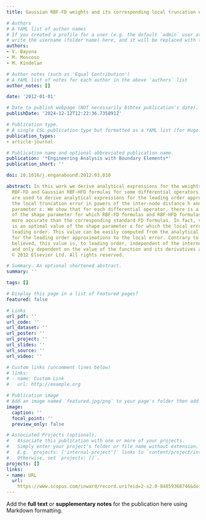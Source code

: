 ```yaml
---
title: Gaussian RBF-FD weights and its corresponding local truncation errors

# Authors
# A YAML list of author names
# If you created a profile for a user (e.g. the default `admin` user at `content/authors/admin/`), 
# write the username (folder name) here, and it will be replaced with their full name and linked to their profile.
authors:
- V. Bayona
- M. Moscoso
- M. Kindelan

# Author notes (such as 'Equal Contribution')
# A YAML list of notes for each author in the above `authors` list
author_notes: []

date: '2012-01-01'

# Date to publish webpage (NOT necessarily Bibtex publication's date).
publishDate: '2024-12-12T12:22:36.735891Z'

# Publication type.
# A single CSL publication type but formatted as a YAML list (for Hugo requirements).
publication_types:
- article-journal

# Publication name and optional abbreviated publication name.
publication: '*Engineering Analysis with Boundary Elements*'
publication_short: ''

doi: 10.1016/j.enganabound.2012.03.010

abstract: In this work we derive analytical expressions for the weights of Gaussian
  RBF-FD and Gaussian RBF-HFD formulas for some differential operators. These weights
  are used to derive analytical expressions for the leading order approximations to
  the local truncation error in powers of the inter-node distance h and the shape
  parameter ε. We show that for each differential operator, there is a range of values
  of the shape parameter for which RBF-FD formulas and RBF-HFD formulas are significantly
  more accurate than the corresponding standard FD formulas. In fact, very often there
  is an optimal value of the shape parameter ε for which the local error is zero to
  leading order. This value can be easily computed from the analytical expressions
  for the leading order approximations to the local error. Contrary to what is generally
  believed, this value is, to leading order, independent of the internodal distance
  and only dependent on the value of the function and its derivatives at the node.
  © 2012 Elsevier Ltd. All rights reserved.

# Summary. An optional shortened abstract.
summary: ''

tags: []

# Display this page in a list of Featured pages?
featured: false

# Links
url_pdf: ''
url_code: ''
url_dataset: ''
url_poster: ''
url_project: ''
url_slides: ''
url_source: ''
url_video: ''

# Custom links (uncomment lines below)
# links:
# - name: Custom Link
#   url: http://example.org

# Publication image
# Add an image named `featured.jpg/png` to your page's folder then add a caption below.
image:
  caption: ''
  focal_point: ''
  preview_only: false

# Associated Projects (optional).
#   Associate this publication with one or more of your projects.
#   Simply enter your project's folder or file name without extension.
#   E.g. `projects: ['internal-project']` links to `content/project/internal-project/index.md`.
#   Otherwise, set `projects: []`.
projects: []
links:
- name: URL
  url: 
    https://www.scopus.com/inward/record.uri?eid=2-s2.0-84859368746&doi=10.1016%2fj.enganabound.2012.03.010&partnerID=40&md5=a26e1df6b9af00fe401d8fb9e62408bc
---
```


Add the **full text** or **supplementary notes** for the publication here using Markdown formatting.
